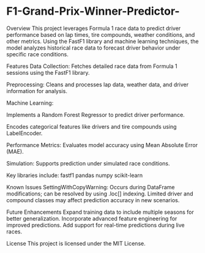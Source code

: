 # F1-Grand-Prix-Winner-Predictor-
Overview
This project leverages Formula 1 race data to predict driver performance based on lap times, tire compounds, weather conditions, and other metrics. Using the FastF1 library and machine learning techniques, the model analyzes historical race data to forecast driver behavior under specific race conditions.

Features
Data Collection: Fetches detailed race data from Formula 1 sessions using the FastF1 library.

Preprocessing: Cleans and processes lap data, weather data, and driver information for analysis.

Machine Learning:

Implements a Random Forest Regressor to predict driver performance.

Encodes categorical features like drivers and tire compounds using LabelEncoder.

Performance Metrics: Evaluates model accuracy using Mean Absolute Error (MAE).

Simulation: Supports prediction under simulated race conditions.

Key libraries include:
fastf1
pandas
numpy
scikit-learn

Known Issues
SettingWithCopyWarning: Occurs during DataFrame modifications; can be resolved by using .loc[] indexing.
Limited driver and compound classes may affect prediction accuracy in new scenarios.

Future Enhancements
Expand training data to include multiple seasons for better generalization.
Incorporate advanced feature engineering for improved predictions.
Add support for real-time predictions during live races.

License
This project is licensed under the MIT License.
